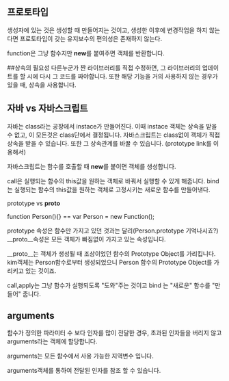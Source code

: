 ## 프로토타입
생성자에 있는 것은 생성할 때 만들어지는 것이고, 생성한 이후에 변경작업을 하지 않는다면 프로토타입이 갖는 유지보수의 편의성은 존재하지 않는다.

function은 그냥 함수지만 **new**를 붙여주면 객체를 반환합니다.


##상속의 필요성
다른누군가 짠 라이브러리를 직접 수정하면, 그 라이브러리의 업데이트를 할 시에 다시 그 코드를 짜야합니다.
또한 해당 기능을 거의 사용하지 않는 경우가 있을 때, 상속을 사용합니다.


## 자바 vs 자바스크립트

자바는 class라는 공장에서 instace가 만들어진다. 이때 instace 객체는 상속을 받을 수 없고, 이 모든것은 class단에서 결정됩니다.
자바스크립트는 class없이 객체가 직접 상속을 받을 수 있습니다. 또한 그 상속관계를 바꿀 수 있습니다. (prototype link를 이용해서)


자바스크립트는 함수를 호출할 때 **new**를 붙이면 객체를 생성합니다.


call은 실행되는 함수의 this값을 원하는 객체로 바꿔서 실행할 수 있게 해줍니다. 
bind는 실행되는 함수의 this값을 원하는 객체로 고정시키는 새로운 함수를 만들어낸다.


prototype vs __proto__

function Person(){} == var Person = new Function();



prototype 속성은 함수만 가지고 있던 것과는 달리(Person.prototype 기억나시죠?) 
__proto__속성은 모든 객체가 빠짐없이 가지고 있는 속성입니다.

__proto__는 객체가 생성될 때 조상이었던 함수의 Prototype Object를 가리킵니다. kim객체는 Person함수로부터 생성되었으니 Person 함수의 Prototype Object를 가리키고 있는 것이죠.


call,apply는 그냥 함수가 실행되도록 "도와"주는 것이고 bind 는 "새로운" 함수를 "만들어" 줍니다.



## arguments

함수가 정의한 파라미터 수 보다 인자를 많이 전달한 경우, 초과된 인자들을 버리지 않고 arguments라는 객체에 할당합니다.

arguments는 모든 함수에서 사용 가능한 지역변수 입니다.

arguments객체를 통하여 전달된 인자를 참조 할 수 있습니다.